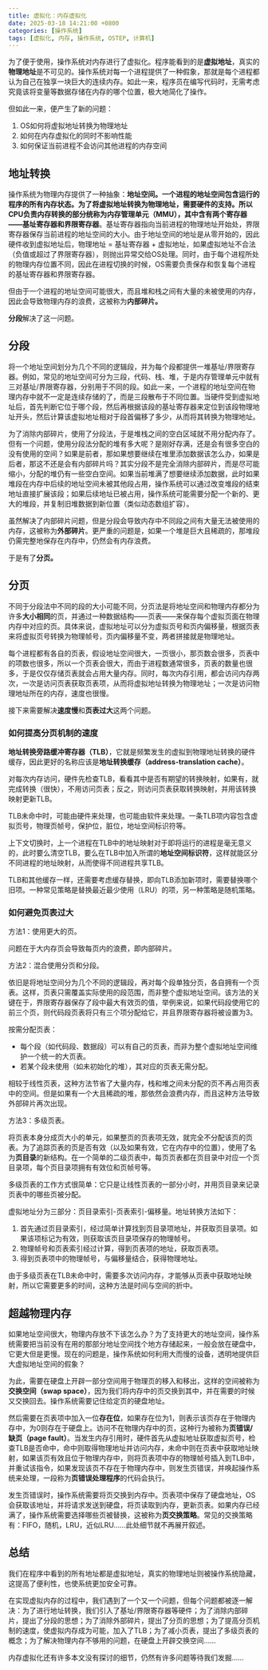```yaml
---
title: 虚拟化：内存虚拟化
date: 2025-03-18 14:21:00 +0800
categories: [操作系统]
tags: [虚拟化, 内存, 操作系统, OSTEP, 计算机]
---
```


为了便于使用，操作系统对内存进行了虚拟化。程序能看到的是**虚拟地址**，真实的**物理地址**是不可见的。操作系统对每一个进程提供了一种假象，那就是每个进程都认为自己在独享一块巨大的连续内存。如此一来，程序员在编写代码时，无需考虑究竟该将变量等数据存储在内存的哪个位置，极大地简化了操作。

但如此一来，便产生了新的问题：

1. OS如何将虚拟地址转换为物理地址
2. 如何在内存虚拟化的同时不影响性能
3. 如何保证当前进程不会访问其他进程的内存空间



## 地址转换

操作系统为物理内存提供了一种抽象：**地址空间。**一个进程的地址空间包含运行的程序的所有内存状态。为了将虚拟地址转换为物理地址，需要硬件的支持。所以CPU负责内存转换的部分统称为内存管理单元（MMU），其中含有两个寄存器——**基址寄存器**和**界限寄存器**。基址寄存器指向当前进程的物理地址开始处，界限寄存器保存当前进程的地址空间的大小。由于地址空间的地址是从零开始的，因此硬件收到虚拟地址后，物理地址 = 基址寄存器 + 虚拟地址，如果虚拟地址不合法（负值或超过了界限寄存器），则抛出异常交给OS处理。同时，由于每个进程所处的物理内存位置不同，因此在进程切换的时候，OS需要负责保存和恢复每个进程的基址寄存器和界限寄存器。

但由于一个进程的地址空间可能很大，而且堆和栈之间有大量的未被使用的内存，因此会导致物理内存的浪费，这被称为**内部碎片。**

**分段**解决了这一问题。

## 分段

将一个地址空间划分为几个不同的逻辑段，并为每个段都提供一堆基址/界限寄存器。例如，常见的地址空间可分为三段，代码、栈、堆，于是内存管理单元中就有三对基址/界限寄存器，分别用于不同的段。如此一来，一个进程的地址空间在物理内存中就不一定是连续存储的了，而是三段散布于不同位置。当硬件受到虚拟地址后，首先判断它位于哪个段，然后再根据该段的基址寄存器来定位到该段物理地址开头，然后计算该虚拟地址相对于段首偏移了多少，从而将其转换为物理地址。

为了消除内部碎片，使用了分段法，于是堆栈之间的空白区域就不用分配内存了。但有一个问题，使用分段法分配的堆有多大呢？是刚好存满，还是会有很多空白的没有使用的空间？如果是前者，那如果想要继续在堆里添加数据该怎么办，如果是后者，那这不还是会有内部碎片吗？其实分段不是完全消除内部碎片，而是尽可能缩小，分配的堆仍有一些空白空间。如果当前堆满了想要继续添加数据，此时如果堆段在内存中后续的地址空间未被其他段占用，操作系统可以通过改变堆段的结束地址直接扩展该段；如果后续地址已被占用，操作系统可能需要分配一个新的、更大的堆段，并复制旧堆数据到新位置（类似动态数组扩容）。

虽然解决了内部碎片问题，但是分段会导致内存中不同段之间有大量无法被使用的内存，这被称为**外部碎片**。更严重的问题是，如果一个堆是巨大且稀疏的，那堆段仍需完整地保存在内存中，仍然会有内存浪费。

于是有了**分页。**

## 分页

不同于分段法中不同的段的大小可能不同，分页法是将地址空间和物理内存都分为许多**大小相同**的页，并通过一种数据结构——页表——来保存每个虚拟页面在物理内存中对应的页。具体来说，虚拟地址可以分为虚拟页号和页内偏移量，根据页表来将虚拟页号转换为物理帧号，页内偏移量不变，两者拼接就是物理地址。

每个进程都有各自的页表，假设地址空间很大，一页很小，那页数会很多，页表中的项数也很多，所以一个页表会很大，而由于进程数通常很多，页表的数量也很多，于是仅仅存储页表就会占用大量内存。同时，每次内存引用，都会访问内存两次，一次是访问页表获取页表项，从而将虚拟地址转换为物理地址；一次是访问物理地址所在的内存，速度也很慢。

接下来需要解决**速度慢**和**页表过大**这两个问题。

### 如何提高分页机制的速度

**地址转换旁路缓冲寄存器（TLB）**，它就是频繁发生的虚拟到物理地址转换的硬件缓存，因此更好的名称应该是**地址转换缓存（address-translation cache）**。

对每次内存访问，硬件先检查TLB，看看其中是否有期望的转换映射，如果有，就完成转换（很快），不用访问页表；反之，则访问页表获取转换映射，并用该转换映射更新TLB。

TLB未命中时，可能由硬件来处理，也可能由软件来处理。一条TLB项内容包含虚拟页号，物理页帧号，保护位，脏位，地址空间标识符等。

上下文切换时，上一个进程在TLB中的地址映射对于即将运行的进程是毫无意义的，此时要么清空TLB，要么在TLB中加入所谓的**地址空间标识符**，这样就能区分不同进程的地址映射，从而使得不同进程共享TLB。

TLB和其他缓存一样，还需要考虑缓存替换，即向TLB添加新项时，需要替换哪个旧项。一种常见策略是替换最近最少使用（LRU）的项，另一种策略是随机策略。

### 如何避免页表过大

方法1：使用更大的页。

问题在于大内存页会导致每页内的浪费，即内部碎片。



方法2：混合使用分页和分段。

依旧是将地址空间分为几个不同的逻辑段，再对每个段单独分页，各自拥有一个页表。这样，页表只需覆盖实际使用的段范围，而非整个虚拟地址空间。该方法的关键在于，界限寄存器保存了段中最大有效页的值，举例来说，如果代码段使用它的前三个页，则代码段页表将只有三个项分配给它，并且界限寄存器将被设置为3。

按需分配页表：

- 每个段（如代码段、数据段）可以有自己的页表，而非为整个虚拟地址空间维护一个统一的大页表。
- 若某个段未使用（如未初始化的堆），其对应的页表无需分配。

相较于线性页表，这种方法节省了大量内存，栈和堆之间未分配的页不再占用页表中的空间。但是如果有一个大且稀疏的堆，那依然会浪费内存，而且这种方法导致外部碎片再次出现。



方法3：多级页表。

将页表本身分成页大小的单元，如果整页的页表项无效，就完全不分配该页的页表。为了追踪页表的页是否有效（以及如果有效，它在内存中的位置），使用了名为**页目录**的新结构。在一个简单的二级页表中，每页页表都在页目录中对应一个页目录项，每个页目录项拥有有效位和页帧号等。

多级页表的工作方式很简单：它只是让线性页表的一部分小时，并用页目录来记录页表中的哪些页被分配。

虚拟地址分为三部分：页目录索引-页表索引-偏移量。地址转换方法如下：

1. 首先通过页目录索引，经过简单计算找到页目录项地址，并获取页目录项。如果该项标记为有效，则获取该页目录项保存的物理帧号。
2. 物理帧号和页表索引经过计算，得到页表项的地址，获取页表项。
3. 得到页表项中的物理帧号，与偏移量结合，获得物理地址。

由于多级页表在TLB未命中时，需要多次访问内存，才能够从页表中获取地址映射，所以它需要更多的时间，这种方法是时间与空间的折中。

## 超越物理内存

如果地址空间很大，物理内存放不下该怎么办？为了支持更大的地址空间，操作系统需要把当前没有在用的那部分地址空间找个地方存储起来，一般会放在硬盘中，它更大但是更慢。现在的问题是，操作系统如何利用大而慢的设备，透明地提供巨大虚拟地址空间的假象？

为此，需要在硬盘上开辟一部分空间用于物理页的移入和移出，这样的空间被称为**交换空间（swap space）**，因为我们将内存中的页交换到其中，并在需要的时候又交换回去。操作系统需要记住给定页的硬盘地址。

然后需要在页表项中加入一位**存在位**，如果存在位为1，则表示该页存在于物理内存中，为0则存在于硬盘上。访问不在物理内存中的页，这种行为被称为**页错误/缺页（page fault）**。当发生内存引用时，硬件首先从虚拟地址获取虚拟页号，检查TLB是否命中，命中则取得物理地址并访问内存，未命中则在页表中获取地址映射，如果该页有效且位于物理内存中，则将页表项中存的物理帧号插入到TLB中，并重试该指令，如果发现该页不存在于物理内存中，则发生页错误，并唤起操作系统来处理，一段称为**页错误处理程序**的代码会执行。

发生页错误时，操作系统需要将页交换到内存中。页表项中保存了硬盘地址，OS会获取该地址，并将请求发送到硬盘，将页读取到内存，更新页表。如果内存已经满了，操作系统需要选择哪些页被替换，这被称为**页交换策略**。常见的交换策略有：FIFO，随机，LRU，近似LRU……此处细节就不再展开叙述。

## 总结

我们在程序中看到的所有地址都是虚拟地址，真实的物理地址则被操作系统隐藏，这提高了便利性，也使系统更加安全可靠。

在实现虚拟内存的过程中，我们遇到了一个又一个问题，但每个问题都被逐一解决：为了进行地址转换，我们引入了基址/界限寄存器等硬件；为了消除内部碎片，提出了分段的思想；为了消除外部碎片，提出了分页的思想；为了提高分页机制的速度，使虚拟内存成为可能，加入了TLB；为了减小页表，提出了多级页表的概念；为了解决物理内存不够用的问题，在硬盘上开辟交换空间……

内存虚拟化还有许多本文没有探讨的细节，仍然有许多问题等待我们发掘……







